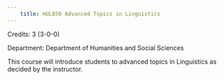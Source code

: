 ```yaml
---
    title: HUL850 Advanced Topics in Linguistics
---
```

Credits: 3 (3-0-0)

Department: Department of Humanities and Social Sciences

This course will introduce students to advanced topics in Linguistics as decided by the instructor.